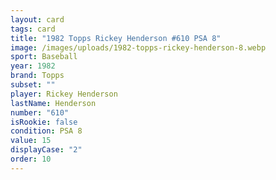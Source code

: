 ```yaml
---
layout: card
tags: card
title: "1982 Topps Rickey Henderson #610 PSA 8"
image: /images/uploads/1982-topps-rickey-henderson-8.webp
sport: Baseball
year: 1982
brand: Topps
subset: ""
player: Rickey Henderson
lastName: Henderson
number: "610"
isRookie: false
condition: PSA 8
value: 15
displayCase: "2"
order: 10
---
```

